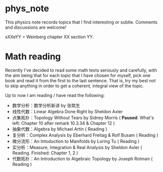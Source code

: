 # phys_note

This physics note records topics that I find interesting or subtle. Comments and discussions are welcome!

sXXeYY = Weinberg chapter XX section YY.



# Math reading

Recently I've decided to read some math texts seriously and carefully, with the aim being that for each topic that I have chosen for myself, pick one book and read it from the first to the last sentence. That is, try my best not to skip anything in order to get a coherent, integral view of the topic.

Up to now I am reading / have read the following:

+ 数学分析：数学分析新讲 by 张筑生
+ 线性代数：Linear Algebra Done Right by Sheldon Axler
+ 点集拓扑：Topology Without Tears by Sidney Morris ( **Paused**. What's left: Chapter 10 after remark 10.3.34 & Chapter 12 )
+ 抽象代数：Algebra by Michael Artin ( Reading )
+ 复分析：Complex Analysis by Eberhard Freitag & Rolf Busam ( Reading )
+ 微分流形：An Intoduction to Manifolds by Loring Tu ( Reading )
+ 实分析：Measure, Integration & Real Analysis by Sheldon Axler ( Reading. Finished: Chapter 1, 2 )
+ 代数拓扑：An Introduction to Algebraic Topology by Joseph Rotman ( Reading )
